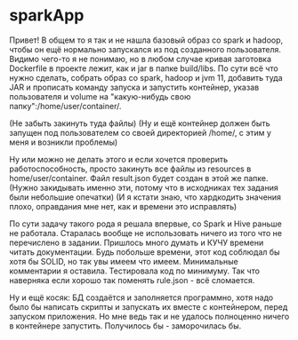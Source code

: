 # sparkApp
Привет!
В общем то я так и не нашла базовый образ со spark и hadoop, чтобы он ещё нормально запускался из под созданного пользователя.
Видимо чего-то я не понимаю, но в любом случае кривая заготовка Dockerfile в проекте лежит, как и jar в папке build/libs.
По сути всё что нужно сделать, собрать образ со spark, hadoop и jvm 11, добавить туда JAR и прописать команду запуска и запустить контейнер,
указав пользователя и volume на "какую-нибудь свою папку":/home/user/container/. 


(Не забыть закинуть туда файлы) (Ну и ещё контейнер должен быть запущен под пользователем со своей директорией /home/, с этим у меня и возникли проблемы)


Ну или можно не делать этого и если хочется проверить работоспособность, просто закинуть все файлы из resources в home/user/container. Файл result.json будет создан в этой же папке.
(Нужно закидывать именно эти, потому что в исходниках тех задания были небольшие опечатки) (И я кстати знаю, что хардкодить значения плохо, оправдания мне нет, как и времени это исправлять)


По сути задачу такого рода я решала впервые, со Spark и Hive раньше не работала. Старалась вообще не использовать ничего из того что не перечислено в задании.
Пришлось много думать и КУЧУ времени читать документации. Будь побольше времени, этот код соблюдал бы хотя бы SOLID, но так увы имеем что имеем. Минимальные комментарии я оставила. Тестировала код по минимуму. Так что наверняка если хорошо так поменять rule.json - всё сломается.


Ну и ещё косяк: БД создаётся и заполняется программно, хотя надо было бы написать скрипты и запускать их вместе с контейнером, перед запуском приложения.
Но мне ведь так и не удалось полноценно ничего в контейнере запустить. Получилось бы - заморочилась бы.
